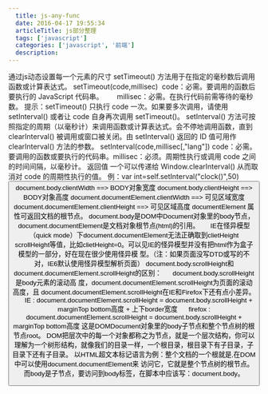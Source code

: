 ```yaml
---
  title: js-any-func
  date: 2016-04-17 19:55:34
  articleTitle: js部分整理
  tags: ['javascript']
  categories: ['javascript', '前端']
  description:
---
```


通过js动态设置每一个元素的尺寸
setTimeout() 方法用于在指定的毫秒数后调用函数或计算表达式。
setTimeout(code,millisec)  code：必需。要调用的函数后要执行的 JavaScript 代码串。       millisec：必需。在执行代码前需等待的毫秒数。
提示：setTimeout() 只执行 code 一次。如果要多次调用，请使用 setInterval() 或者让 code 自身再次调用 setTimeout()。
setInterval() 方法可按照指定的周期（以毫秒计）来调用函数或计算表达式。会不停地调用函数，直到 clearInterval() 被调用或窗口被关闭。由 setInterval() 返回的 ID 值可用作 clearInterval() 方法的参数。
setInterval(code,millisec[,"lang"]) code：必需。要调用的函数或要执行的代码串。millisec：必须。周期性执行或调用 code 之间的时间间隔，以毫秒计。
返回值
一个可以传递给 Window.clearInterval() 从而取消对 code 的周期性执行的值。
例：var int=self.setInterval("clock()",50)
<button onclick="int=window.clearInterval(int)">
document.body.clientWidth ==> BODY对象宽度
document.body.clientHeight ==> BODY对象高度
document.documentElement.clientWidth ==> 可见区域宽度
document.documentElement.clientHeight ==> 可见区域高度
documentElement 属性可返回文档的根节点。
document.body是DOM中Document对象里的body节点， document.documentElement是文档对象根节点(html)的引用。
     IE在怪异模型（quick mode）下document.documentElement无法正确取到clietHeight scrollHeight等值，比如clietHeight=0。可以见IE的怪异模型并没有把html作为盒子模型的一部分，好在现在很少使用怪异模 型。（注：如果页面没写DTD或写的不对，IE6默认使用怪异模型解析页面）
document.body.scrollHeight和document.documentElement.scrollHeight的区别：
     document.body.scrollHeight是body元素的滚动高 度，document.documentElement.scrollHeight为页面的滚动高度，且 document.documentElement.scrollHeight在IE和Firefox下还有点小差异。
     IE : document.documentElement.scrollHeight = document.body.scrollHeight + marginTop bottom高度 + 上下border宽度
     firefox : document.documentElement.scrollHeight = document.body.scrollHeight + marginTop bottom高度
这是DOMDocument对象里的body子节点和整个节点树的根节点root。
DOM把层次中的每一个对象都称之为节点，就是一个层次结构，你可以理解为一个树形结构，就像我们的目录一样，一个根目录，根目录下有子目录，子目录下还有子目录。
以HTML超文本标记语言为例：整个文档的一个根就是<html>,在DOM中可以使用document.documentElement来 访问它，它就是整个节点树的根节点。而body是子节点，要访问到body标签，在脚本中应该写：document.body。


